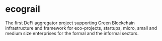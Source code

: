 # ecograil
The first DeFi aggregator project supporting Green Blockchain infrastructure and framework for eco-projects, startups, micro, small and medium size enterprises for the formal and the informal sectors.
